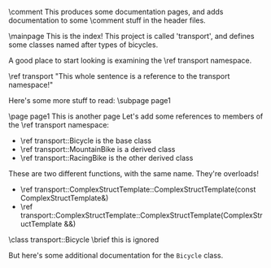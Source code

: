 \comment This produces some documentation pages, and adds documentation to some
\comment stuff in the header files.

\mainpage This is the index!
This project is called 'transport', and defines some classes named after types
of bicycles.

A good place to start looking is examining the \ref transport namespace.

\ref transport "This whole sentence is a reference to the transport namespace!" 

Here's some more stuff to read: \subpage page1


\page page1 This is another page
Let's add some references to members of the \ref transport namespace:

- \ref transport::Bicycle is the base class
- \ref transport::MountainBike is a derived class
- \ref transport::RacingBike is the other derived class

These are two different functions, with the same name. They're overloads!

- \ref transport::ComplexStructTemplate::ComplexStructTemplate(const ComplexStructTemplate&)
- \ref transport::ComplexStructTemplate::ComplexStructTemplate(ComplexStructTemplate &&)


\class transport::Bicycle
\brief this is ignored

But here's some additional documentation for the `Bicycle` class.
